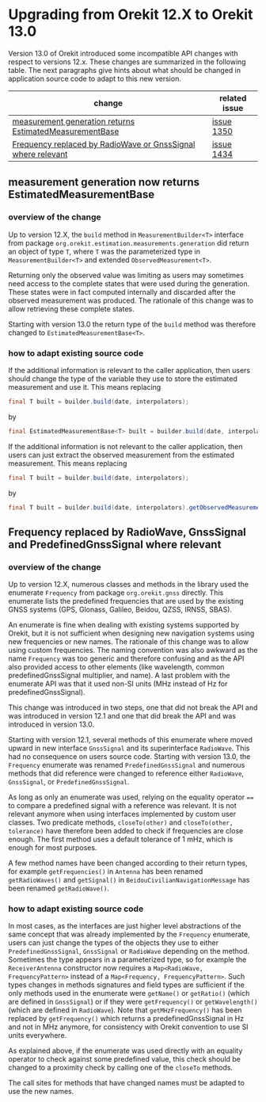 <!--- Copyright 2002-2024 Thales Alenia Space
  Licensed under the Apache License, Version 2.0 (the "License");
  you may not use this file except in compliance with the License.
  You may obtain a copy of the License at

    http://www.apache.org/licenses/LICENSE-2.0

  Unless required by applicable law or agreed to in writing, software
  distributed under the License is distributed on an "AS IS" BASIS,
  WITHOUT WARRANTIES OR CONDITIONS OF ANY KIND, either express or implied.
  See the License for the specific language governing permissions and
  limitations under the License.
-->

# Upgrading from Orekit 12.X to Orekit 13.0

Version 13.0 of Orekit introduced some incompatible API changes with respect
to versions 12.x. These changes are summarized in the following table. The next
paragraphs give hints about what should be changed in application source code to
adapt to this new version.

| change                                                                                                                        | related issue                                                 |
|-------------------------------------------------------------------------------------------------------------------------------|---------------------------------------------------------------|
| [measurement generation returns EstimatedMeasurementBase](#measurement_generation_now_returns_EstimatedMeasurementBase)       | [issue 1350](https://gitlab.orekit.org/orekit/-/issues/1350/) |
| [Frequency replaced by RadioWave or GnssSignal where relevant](#Frequency_replaced_by_RadioWave_or_GnssSignal_where_relevant) | [issue 1434](https://gitlab.orekit.org/orekit/-/issues/1434/) |

## measurement generation now returns EstimatedMeasurementBase

### overview of the change
Up to version 12.X, the `build` method in `MeasurementBuilder<T>` interface from
package `org.orekit.estimation.measurements.generation` did return an
object of type `T`, where `T` was the parameterized type in `MeasurementBuilder<T>`
and extended `ObservedMeasurement<T>`.

Returning only the observed value was limiting as users may sometimes need
access to the complete states that were used during the generation. These states
were in fact computed internally and discarded after the observed measurement
was produced. The rationale of this change was to allow retrieving these
complete states.

Starting with version 13.0 the return type of the `build` method was therefore
changed to `EstimatedMeasurementBase<T>`.

### how to adapt existing source code

If the additional information is relevant to the caller application, then users
should change the type of the variable they use to store the estimated measurement
and use it. This means replacing
```java
final T built = builder.build(date, interpolators);
```
by
```java
final EstimatedMeasurementBase<T> built = builder.build(date, interpolators);
```

If the additional information is not relevant to the caller application, then users
can just extract the observed measurement from the estimated measurement.
This means replacing
```java
final T built = builder.build(date, interpolators);
```
by
```java
final T built = builder.build(date, interpolators).getObservedMeasurement();
```

## Frequency replaced by RadioWave, GnssSignal and PredefinedGnssSignal where relevant

### overview of the change
Up to version 12.X, numerous classes and methods in the library used the
enumerate `Frequency` from package `org.orekit.gnss` directly. This enumerate
lists the predefined frequencies that are used by the existing GNSS systems
(GPS, Glonass, Galileo, Beidou, QZSS, IRNSS, SBAS).

An enumerate is fine when dealing with existing systems supported by Orekit,
but it is not sufficient when designing new navigation systems using new
frequencies or new names. The rationale of this change was to allow using
custom frequencies. The naming convention was also awkward as the name
`Frequency` was too generic and therefore confusing and as the API also
provided access to other elements (like wavelength, common predefinedGnssSignal
multiplier, and name). A last problem with the enumerate API was that it
used non-SI units (MHz instead of Hz for predefinedGnssSignal).

This change was introduced in two steps, one that did not break the API
and was introduced in version 12.1 and one that did break the API and was
introduced in version 13.0.

Starting with version 12.1, several methods of this enumerate where moved
upward in new interface `GnssSignal` and its superinterface `RadioWave`.
This had no consequence on users source code. Starting with version 13.0,
the `Frequency` enumerate was renamed `PredefinedGnssSignal` and numerous
methods that did reference were changed to reference either `RadioWave`,
`GnssSignal`, or `PredefinedGnssSignal`.

As long as only an enumerate was used, relying on the equality operator `==`
to compare a predefined signal with a reference was relevant. It is not relevant
anymore when using interfaces implemented by custom user classes. Two
predicate methods, `closeTo(other)` and `closeTo(other, tolerance)` have
therefore been added to check if frequencies are close enough. The first
method uses a default tolerance of 1 mHz, which is enough for most purposes.

A few method names have been changed according to their return types,
for example `getFrequencies()` in `Antenna` has been renamed `getRadioWaves()`
and `getSignal()` in `BeidouCivilianNavigationMessage` has been renamed
`getRadioWave()`.

### how to adapt existing source code

In most cases, as the interfaces are just higher level abstractions of the
same concept that was already implemented by the `Frequency` enumerate,
users can just change the types of the objects they use to either
`PredefinedGnssSignal`, `GnssSignal` or `RadioWave` depending on the method.
Sometimes the type appears in a parameterized type, so for example the
`ReceiverAntenna` constructor now requires a `Map<RadioWave, FrequencyPattern>`
instead of a `Map<Frequency, FrequencyPattern>`. Such types changes in methods
signatures and field types are sufficient if the only methods used in the
enumerate were `getName()` or `getRatio()` (which are defined in `GnssSignal`)
or if they were `getFrequency()` or `getWavelength()` (which are defined in
`RadioWave`). Note that `getMHzFrequency()` has been replaced by `getFrequency()`
which returns a predefinedGnssSignal in Hz and not in MHz anymore, for consistency with
Orekit convention to use SI units everywhere.

As explained above, if the enumerate was used directly with an equality
operator to check against some predefined value, this check should be
changed to a proximity check by calling one of the `closeTo` methods.

The call sites for methods that have changed names must be adapted to use
the new names.
